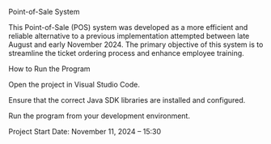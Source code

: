 Point-of-Sale System

This Point-of-Sale (POS) system was developed as a more efficient and reliable alternative to a previous implementation attempted between late August and early November 2024. The primary objective of this system is to streamline the ticket ordering process and enhance employee training.

How to Run the Program

Open the project in Visual Studio Code.

Ensure that the correct Java SDK libraries are installed and configured.

Run the program from your development environment.

Project Start Date:
November 11, 2024 – 15:30
